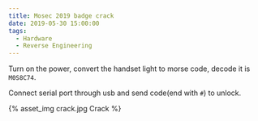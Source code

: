 ```yaml
---
title: Mosec 2019 badge crack
date: 2019-05-30 15:00:00
tags:
  - Hardware
  - Reverse Engineering
---
```


Turn on the power, convert the handset light to morse code, decode it is `M0S8C74`.

<!--more-->

Connect serial port through usb and send code(end with `#`) to unlock.

{% asset_img crack.jpg Crack %}
